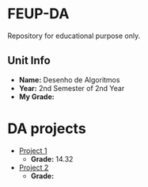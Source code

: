 # FEUP-DA
Repository for educational purpose only.

## Unit Info
- <b>Name:</b> Desenho de Algoritmos
- <b>Year:</b> 2nd Semester of 2nd Year
- <b>My Grade:</b> 

# DA projects
- [Project 1](project1/docs/Enunciado.pdf)
  - __Grade:__ 14.32
- [Project 2](projeto2/docs/Enunciado.pdf)
  - __Grade:__
